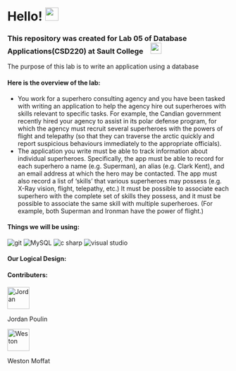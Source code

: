 <h1>Hello! <img src="https://emojis.slackmojis.com/emojis/images/1531849430/4246/blob-sunglasses.gif?1531849430" width="30" /></h1>
<h3>This repository was created for Lab 05 of Database Applications(CSD220) at Sault College&emsp;<img src="https://upload.wikimedia.org/wikipedia/en/e/ee/Sault_College_logo.png"
width="25"></h3>
<p>The purpose of this lab is to write an application using a database</p>
<h4>Here is the overview of the lab:</h4>
<ul>
<li>You work for a superhero consulting agency and you have been tasked with writing an application to help the agency hire out superheroes with skills relevant to 
specific tasks.  For example, the Candian government recently hired your agency to assist in its polar defense program, for which the agency must recruit several 
superheroes with the powers of flight and telepathy (so that they can traverse the arctic quickly and report suspicious behaviours immediately to the appropriate 
officials).</li>
<li>The application you write must be able to track information about individual superheroes.  Specifically, the app must be able to record for each superhero a name 
(e.g. Superman), an alias (e.g. Clark Kent), and an email address at which the hero may be contacted.  The app must also record a list of ‘skills’ that various 
superheroes may possess (e.g. X-Ray vision, flight, telepathy, etc.)  It must be possible to associate each superhero with the complete set of skills they possess, 
and it must be possible to associate the same skill with multiple superheroes.  (For example, both Superman and Ironman have the power of flight.)</li>
</ul>
<h4>Things we will be using:</h4>
<img alt="git" src="https://img.shields.io/badge/-Git-F05032?style=flat-square&logo=git&logoColor=white" />
<img alt="MySQL" src="https://img.shields.io/badge/-MySQL-366181?style=flat-square&logo=MySQL&logoColor=white" />
<img alt="c sharp" src="https://img.shields.io/badge/-C%23-1C741A?style=flat-square&logo=C%20Sharp&logoColor=white" />
<img alt="visual studio" src="https://img.shields.io/badge/-Visual%20Studio-4A2474?style=flat-square&logo=Visual%20Studio&logoColor=white" />
<h4>Our Logical Design: </h4>
<h4>Contributers:</h4>
<a href="https://github.com/Ceronath" target="_blank"><img alt="Jordan" src="https://avatars.githubusercontent.com/u/55241443?s=400&v=4" width="50" /></a>
<p>Jordan Poulin</p>
<a href="https://github.com/westonmoffat" target="_blank"><img alt="Weston" src="https://avatars.githubusercontent.com/u/55240685?s=460&u=4645653bcdc076b9aa78801d227c269ccc972ff4&v=4" width="50" />
</a>
<p>Weston Moffat</p>
